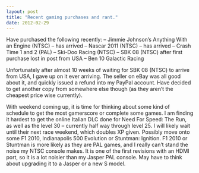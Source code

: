 ```yaml
---
layout: post
title: "Recent gaming purchases and rant."
date: 2012-02-29
---
```


Have purchased the following recently:
– Jimmie Johnson’s Anything With an Engine (NTSC) – has arrived
– Nascar 2011 (NTSC) – has arrived
– Crash Time 1 and 2 (PAL)
– Ski-Doo Racing (NTSC)
– SBK 08 (NTSC) after first purchase lost in post from USA
– Ben 10 Galactic Racing

Unfortunately after almost 10 weeks of waiting for SBK 08 (NTSC) to arrive from USA, I gave up on it ever arriving.
The seller on eBay was all good about it, and quickly issued a refund into my PayPal account.
Have decided to get another copy from somewhere else though (as they aren’t the cheapest price wise currently).

With weekend coming up, it is time for thinking about some kind of schedule to get the most gamerscore or complete some games.
I am finding it hardest to get the online Italian DLC done for Need For Speed: The Run, as well as the level 30 – currently half way through level 25.
I will likely wait until their next race weekend, which doubles XP given.
Possibly move onto some F1 2010, Indianapolis 500 Evolution or Stuntman: Ignition.
F1 2010 or Stuntman is more likely as they are PAL games, and I really can’t stand the noise my NTSC console makes. It is one of the first revisions with an HDMI port, so it is a lot noisier than my Jasper PAL console.
May have to think about upgrading it to a Jasper or a new S model.